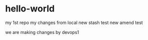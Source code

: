 # hello-world
my 1st repo
my changes from local
new stash test
new amend test

we are making changes by devops1
